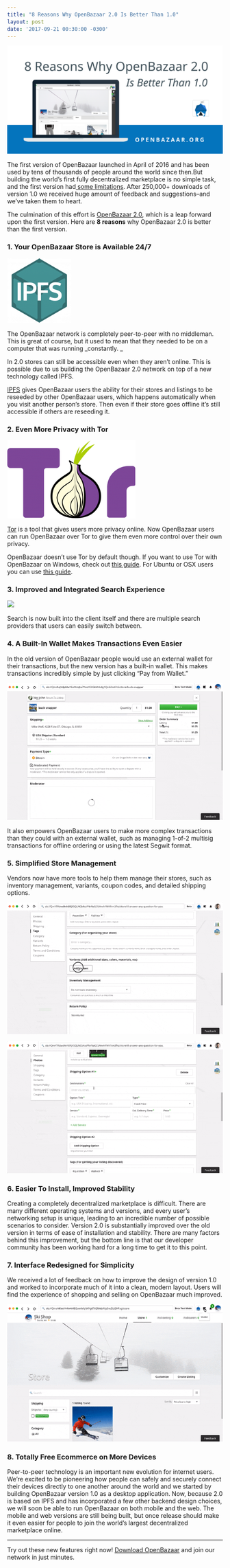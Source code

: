 ```yaml
---
title: "8 Reasons Why OpenBazaar 2.0 Is Better Than 1.0" 
layout: post
date: '2017-09-21 00:30:00 -0300'
---
```

 ![](8-Reasons-Why-OpenBazaar-2.0-Is-Better-Than-1.0-1024x512.png)

The first version of OpenBazaar launched in April of 2016 and has been used by tens of thousands of people around the world since then.But building the world’s first fully decentralized marketplace is no simple task, and the first version had[ some limitations](https://blog.openbazaar.org/current-limitations-of-the-openbazaar-software/). After 250,000+ downloads of version 1.0 we received huge amount of feedback and suggestions–and we’ve taken them to heart. 

The culmination of this effort is [OpenBazaar 2.0](https://www.openbazaar.org/download/), which is a leap forward upon the first version. Here are **8 reasons** why OpenBazaar 2.0 is better than the first version.

### **1\. Your OpenBazaar Store is Available 24/7**

![](ipfslogo-150x150.png)

The OpenBazaar network is completely peer-to-peer with no middleman. This is great of course, but it used to mean that they needed to be on a computer that was running _constantly. _

In 2.0 stores can still be accessible even when they aren’t online. This is possible due to us building the OpenBazaar 2.0 network on top of a new technology called IPFS.

[IPFS](https://ipfs.io/) gives OpenBazaar users the ability for their stores and listings to be reseeded by other OpenBazaar users, which happens automatically when you visit another person’s store. Then even if their store goes offline it’s still accessible if others are reseeding it.

### **2\. Even More Privacy with Tor**

![](torlogo-300x181.png)

[Tor](https://www.torproject.org/) is a tool that gives users more privacy online. Now OpenBazaar users can run OpenBazaar over Tor to give them even more control over their own privacy.

OpenBazaar doesn’t use Tor by default though. If you want to use Tor with OpenBazaar on Windows, check out [this guide](https://youtu.be/3taNePaXFoE). For Ubuntu or OSX users you can use [this guide](https://github.com/OpenBazaar/openbazaar-desktop/wiki/Tor-Setup).

### **3\. Improved and Integrated Search Experience**

![](openbazaar-search.gif)

Search is now built into the client itself and there are multiple search providers that users can easily switch between.

### **4\. A Built-In Wallet Makes Transactions Even Easier**

In the old version of OpenBazaar people would use an external wallet for their transactions, but the new version has a built-in wallet. This makes transactions incredibly simple by just clicking “Pay from Wallet.”

![](openbazaar-2.0-checkout.gif)

It also empowers OpenBazaar users to make more complex transactions than they could with an external wallet, such as managing 1-of-2 multisig transactions for offline ordering or using the latest Segwit format.

### **5\. Simplified Store Management**

Vendors now have more tools to help them manage their stores, such as inventory management, variants, coupon codes, and detailed shipping options.

![](openbazaar-2.0-variants.gif)

![](openbazaar-2.0-shipping.gif)

### **6\. Easier To Install, Improved Stability**

Creating a completely decentralized marketplace is difficult. There are many different operating systems and versions, and every user’s networking setup is unique, leading to an incredible number of possible scenarios to consider. Version 2.0 is substantially improved over the old version in terms of ease of installation and stability. There are many factors behind this improvement, but the bottom line is that our developer community has been working hard for a long time to get it to this point.

### **7\. Interface Redesigned for Simplicity**

We received a lot of feedback on how to improve the design of version 1.0 and worked to incorporate much of it into a clean, modern layout. Users will find the experience of shopping and selling on OpenBazaar much improved.

![](openbazaar-2.0-wallet-payment.gif)

### **8\. Totally Free Ecommerce on More Devices**

Peer-to-peer technology is an important new evolution for internet users. We’re excited to be pioneering how people can safely and securely connect their devices directly to one another around the world and we started by building OpenBazaar version 1.0 as a desktop application. Now, because 2.0 is based on IPFS and has incorporated a few other backend design choices, we will soon be able to run OpenBazaar on both mobile and the web. The mobile and web versions are still being built, but once release should make it even easier for people to join the world’s largest decentralized marketplace online.

* * *

Try out these new features right now! [Download OpenBazaar](https://www.openbazaar.org/download/) and join our network in just minutes.